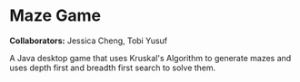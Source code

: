 # Maze Game
**Collaborators:** Jessica Cheng, Tobi Yusuf

A Java desktop game that uses Kruskal's Algorithm to generate mazes and uses depth first and breadth first search to solve them.